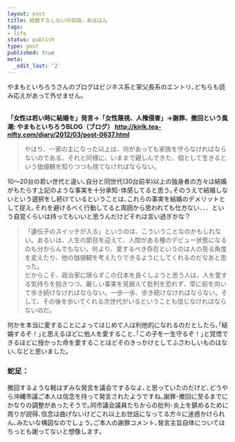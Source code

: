 ```yaml
---
layout: post
title: 結婚するしないの自由、あははん
tags:
- life
status: publish
type: post
published: true
meta:
  _edit_last: '2'
---
```

<p>やまもといちろうさんのブログはビジネス系と家父長系のエントリ､どちらも読み応えがあって外せません｡</p>  <p>   <br /><strong>「女性は若い時に結婚を」発言→「女性蔑視、人権侵害」→謝罪、撤回という風潮: やまもといちろうBLOG（ブログ） </strong><a href="http://kirik.tea-nifty.com/diary/2012/03/post-0637.html"><strong>http://kirik.tea-nifty.com/diary/2012/03/post-0637.html</strong></a>    <br /></p>  <blockquote>   <p>やはり、一家の主になった以上は、何があっても家族を守らなければならないのである。それと同様に、いままで親しんできた、個として生きるという価値観を知りつつも捨てなければならない。</p> </blockquote>  <p>10～20台の若い世代と違い､自分と同世代(30台前半)以上の独身者の方々は結婚がもたらす上記のような事実を十分承知･体感してると思う｡そのうえで結婚しないという選択をし続けているということは､これらの事実を結婚のデメリットとして捉え､それを避けるべく行動してると周囲から思われても仕方ない．．．という自覚くらいは持ってもいいと思うんだけどそれは言い過ぎかな？   <br /></p>  <blockquote>   <p>「遺伝子のスイッチが入る」というのは、こういうことなのかもしれない。あるいは、人生の節目を迎えて、人間がある種のデビュー状態になるのも分からんでもない。何より、愛するべき存在というのは人の見る角度を変えたり、他の価値観を考えたりできるようにしてくれるのだなあと思った。     <br />だからこそ、政治家に限らずこの日本を良くしようと思う人は、人を愛する気持ちを抱きつつ、厳しい事実を見据えて批判を恐れず、常に前を向いて歩き続けなければならない。一歩一歩、歩き続けなければならない。そして、その後を歩いてくれる次世代がいるということも信じなければならないのだ。      <br /></p> </blockquote>  <p>何かを本当に愛することによってはじめて人は利他的になれるのだとしたら､｢結婚するぞ！｣と思えるほどに他人を愛すること､｢この子を一生守るぞ！｣と覚悟できるほどに授かった命を愛することほどそのきっかけとしてふさわしいものはない､などと思いました｡</p>  <h3>蛇足：</h3>    <p>撤回するような軽はずみな発言を議会でするなよ､と思っていたのだけど､どうやら沖縄市議ご本人は信念を持って発言されたようですね｡謝罪･撤回に至るまでにかなりの調整があったそうで｡同市議会議員たちからの批判･炎上を鎮めるために周りが説得､信念は曲げないけどこれ以上お世話になってる方々に迷惑かけられん､みたいな構図なのでしょう｡ご本人の謝罪コメント､発言主旨自体についてはちっとも謝ってないと想像します｡</p>
